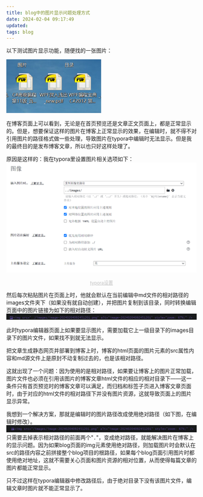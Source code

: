 ```yaml
---
title: blog中的图片显示问题处理方式
date: 2024-02-04 09:17:49
updated:
tags: blog
---
```


以下测试图片显示功能，随便找的一张图片：

<img src="/images/image-20240204092451201.png" alt="image-20240204092451201" style="zoom: 67%;" />

在博客页面上可以看到，无论是在首页预览还是文章正文页面上，都是正常显示的。但是，想要保证这样的图片在博客上正常显示的效果，在编辑时，就不得不对引用图片的路径格式做一些处理，导致图片在typora中编辑时无法显示。但是我的最终目的是发布博客文章，所以也只好这样处理了。

<!-- more -->

原因是这样的：我在typora里设置图片相关选项如下：
<img src="/images/image-20240204162950245.png" alt="image-20240204162950245" style="zoom:67%;" />

<center style="font-size:12px;color:#C0C0C0;text-decoration:underline">typora设置</center>

然后每次粘贴图片在页面上时，他就会默认在当前编辑中md文件的相对路径的images文件夹下（如果没有就自动创建），并把图片复制到该目录，同时转换编辑页面中的图片链接为如下的相对路径：
![image-20240204164441013](/images/image-20240204164441013.png)

此时typora编辑器页面上如果要显示图片，需要加载它上一级目录下的images目录下的图片文件，如果找不到就无法显示。

把文章生成静态网页并部署到博客上时，博客的html页面的图片元素的src属性内容和md源文件上是原封不动复制过去的，也是该相对路径。

这就出现了一个问题：因为使用的是相对路径，如果要让博客上的图片正常加载，图片文件也必须在引用该图片的博客文章html文件的相应的相对目录下——这一条件只有首页预览时的博客文章可以满足，而归档和标签子页进入博客文章页面时，由于对应的html文件的相对路径下并没有图片资源，这就导致页面上的图片显示异常。

我想到一个解决方案，那就是编辑时的图片路径改成使用绝对路径（如下图，在编辑时修改）。
![image-20240204163604576](/images/image-20240204163604576.png)
只需要去掉表示相对路径的前面两个"`.`"，变成绝对路径，就能解决图片在博客上的显示问题。因为如果blog页面的img元素使用绝对路径，则加载图片时会默认在src的路径内容之前拼接整个blog项目的根路径，如果每个blog页面引用图片时都使用绝对地址，这就不需要关心页面和图片资源的相对位置，从而使得每篇文章的图片都能正常显示。

只不过这样在typora编辑器中修改路径后，由于绝对目录下没有该图片文件，编辑文章时图片就不能正常显示了。
